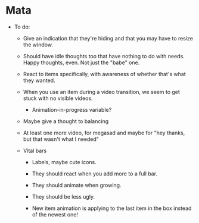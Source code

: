 # Mata

- To do:

  - Give an indication that they're hiding and that you may have to resize the window.

  - Should have idle thoughts too that have nothing to do with needs. Happy thoughts, even. Not just the "babe" one.

  - React to items specifically, with awareness of whether that's what they wanted.

  - When you use an item during a video transition, we seem to get stuck with no visible videos.
    - Animation-in-progress variable?
  - Maybe give a thought to balancing

  - At least one more video, for megasad and maybe for "hey thanks, but that wasn't what I needed"

  - Vital bars
    - Labels, maybe cute icons.
    - They should react when you add more to a full bar.
    - They should animate when growing.
    - They should be less ugly.

    - New item animation is applying to the last item in the box instead of the newest one!

